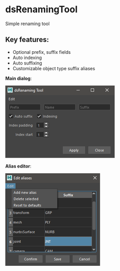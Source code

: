 # dsRenamingTool
 Simple renaming tool

## Key features:
- Optional prefix, suffix fields
- Auto indexing
- Auto suffixing
- Customizable object type suffix aliases

**Main dialog**:

![Preview](docs/images/mainDialog.png)

**Alias editor**:

![Suffix aliases editor](docs/images/aliasesDialog.png)
